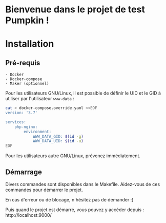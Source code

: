 Bienvenue dans le projet de test Pumpkin !
==========================================

# Installation

## Pré-requis
    - Docker
    - Docker-compose
    - Maker (optionnel)

Pour les utilisateurs GNU/Linux, il est possible de définir le UID et le GID à utiliser par l'utilisateur `www-data` :

```sh
cat > docker-compose.override.yaml <<EOF
version: '3.7'

services:
    php-nginx:
        environment:
            WWW_DATA_GID: $(id -g)
            WWW_DATA_UID: $(id -u)
EOF
```

Pour les utilisateurs autre GNU/Linux, prévenez immédiatement.

## Démarrage

Divers commandes sont disponibles dans le Makefile. Aidez-vous de ces commandes pour démarrer le projet.

En cas d'erreur ou de blocage, n'hésitez pas de demander :)

Puis quand le projet est démarré, vous pouvez y accéder depuis : http://localhost:9000/